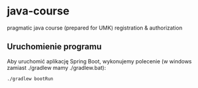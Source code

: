 java-course
===========

pragmatic java course (prepared for UMK)
registration & authorization


Uruchomienie programu
---------------------

Aby uruchomić aplikację Spring Boot, wykonujemy polecenie (w windows zamiast ./gradlew mamy ./gradlew.bat):


```
./gradlew bootRun
```
